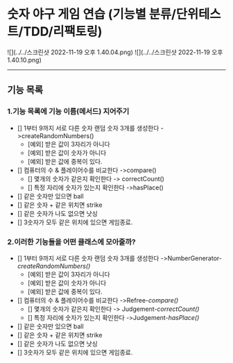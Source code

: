 # 숫자 야구 게임 연습 (기능별 분류/단위테스트/TDD/리팩토링)
![](../../스크린샷 2022-11-19 오후 1.40.04.png)
![](../../스크린샷 2022-11-19 오후 1.40.10.png)

[//]: # (## 기능)

[//]: # (* 1~9 사이의 숫자중 3개를 뽑아 3자리 수를 정한다.)

[//]: # (  * [예외] 받은 값이 3자리가 아니다)

[//]: # (  * [예외] 받은 값이 숫자가 아니다)

[//]: # (  * [예외] 받은 값에 중복이 있다.)

[//]: # (  )
[//]: # ()
[//]: # (* 입력한 값에 따라 힌트를 준다.)

[//]: # (  * 같은 수가 전혀 없으면 - 포볼 or 낫싱)

[//]: # (  * 같은 수가 다른 자리에 있으면 - 볼)

[//]: # (  * 같은 수가 같은 자리에 있으면 - 스트라이크)

---
## 기능 목록
### 1.기능 목록에 기능 이름(메서드) 지어주기
- [] 1부터 9까지 서로 다른 숫자 랜덤 숫자 3개를 생성한다 ->createRandomNumbers()
  - [예외] 받은 값이 3자리가 아니다
  - [예외] 받은 값이 숫자가 아니다
  - [예외] 받은 값에 중복이 있다.
- [] 컴퓨터의 수 & 플레이어수를 비교한다 ->compare()
  - [] 몇개의 숫자가 같은지 확인한다 -> correctCount()
  - [] 특정 자리에 숫자가 있는지 확인한다 ->hasPlace()
- [] 같은 숫자만 있으면 ball
- [] 같은 숫자 + 같은 위치면 strike
- [] 같은 숫자가 나도 없으면 낫싱
- [] 3숫자가 모두 같은 위치에 있으면 게임종료.

### 2.이러한 기능들을 어떤 클래스에 모아줄까?
- [] 1부터 9까지 서로 다른 숫자 랜덤 숫자 3개를 생성한다 ->NumberGenerator- _createRandomNumbers()_
  - [예외] 받은 값이 3자리가 아니다
  - [예외] 받은 값이 숫자가 아니다
  - [예외] 받은 값에 중복이 있다.
- [] 컴퓨터의 수 & 플레이어수를 비교한다 ->Refree-_compare()_
  - [] 몇개의 숫자가 같은지 확인한다 -> Judgement-_correctCount()_
  - [] 특정 자리에 숫자가 있는지 확인한다 ->Judgement-_hasPlace()_
- [] 같은 숫자만 있으면 ball
- [] 같은 숫자 + 같은 위치면 strike
- [] 같은 숫자가 나도 없으면 낫싱
- [] 3숫자가 모두 같은 위치에 있으면 게임종료.